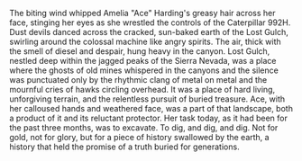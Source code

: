 The biting wind whipped Amelia "Ace"  Harding's greasy hair across her face, stinging her eyes as she wrestled the controls of the Caterpillar 992H.  Dust devils danced across the cracked, sun-baked earth of the Lost Gulch, swirling around the colossal machine like angry spirits.  The air, thick with the smell of diesel and despair, hung heavy in the canyon.  Lost Gulch, nestled deep within the jagged peaks of the Sierra Nevada, was a place where the ghosts of old mines whispered in the canyons and the silence was punctuated only by the rhythmic clang of metal on metal and the mournful cries of hawks circling overhead.  It was a place of hard living, unforgiving terrain, and the relentless pursuit of buried treasure.  Ace, with her calloused hands and weathered face, was a part of that landscape, both a product of it and its reluctant protector.  Her task today, as it had been for the past three months, was to excavate. To dig, and dig, and dig.  Not for gold, not for glory, but for a piece of history swallowed by the earth, a history that held the promise of a truth buried for generations.
